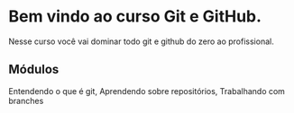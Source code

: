 # Bem vindo ao curso Git e GitHub.
Nesse curso você vai dominar todo git e github do zero ao profissional.

## Módulos 
Entendendo o que é git, Aprendendo sobre repositórios, Trabalhando com branches